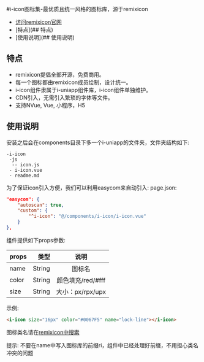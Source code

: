 #i-icon图标集-最优质且统一风格的图标库，源于remixicon

- [访问remixicon官网](https://remixicon.com/)
- [特点](## 特点)
- [使用说明](## 使用说明)

## 特点
- remixicon提倡全部开源，免费商用。
- 每一个图标都由remixicon成员绘制，设计统一。
- i-icon组件隶属于i-uniapp组件库，i-icon组件单独维护。
- CDN引入，无需引入繁琐的字体等文件。
- 支持NVue, Vue, 小程序，H5

## 使用说明
安装之后会在components目录下多一个i-uniapp的文件夹，文件夹结构如下:

```
-i-icon
 -js
  -- icon.js
 - i-icon.vue
 - readme.md
```

为了保证icon引入方便，我们可以利用easycom来自动引入: 
page.json:

```json
"easycom": {
	"autoscan": true,
	"custom": {
	    "^i-icon": "@/components/i-icon/i-icon.vue"
	}
},
```

组件提供如下props参数:

| props | 类型 | 说明 |
| :-----| ----: | :----: |
| name | String | 图标名 |
| color | String | 颜色填充/red/#fff |
| size | String | 大小：px/rpx/upx |

示例:

```html
<i-icon size="16px" color="#0067F5" name="lock-line"></i-icon>
```

图标类名请在[remixicon中搜索](https://remixicon.com/)

提示: 不要在name中写入图标库的前缀ri，组件中已经处理好前缀，不用担心类名冲突的问题
